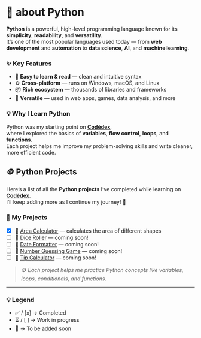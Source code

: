 #  🐍 about Python

**Python** is a powerful, high-level programming language known for its **simplicity**, **readability**, and **versatility**.  
It’s one of the most popular languages used today — from **web development** and **automation** to **data science**, **AI**, and **machine learning**.

### ✨ Key Features
- 🧠 **Easy to learn & read** — clean and intuitive syntax  
- ⚙️ **Cross-platform** — runs on Windows, macOS, and Linux  
- 📦 **Rich ecosystem** — thousands of libraries and frameworks  
- 🚀 **Versatile** — used in web apps, games, data analysis, and more  

### 💡 Why I Learn Python
Python was my starting point on [**Codédex**](https://www.codedex.io),  
where I explored the basics of **variables**, **flow control**, **loops**, and **functions**.  
Each project helps me improve my problem-solving skills and write cleaner, more efficient code.

## 🪙 Python Projects

Here’s a list of all the **Python projects** I’ve completed while learning on [**Codédex**](https://www.codedex.io).  
I’ll keep adding more as I continue my journey! 🚀

### 📂 My Projects
- [x] 🧮 [Area Calculator](area_calculator.py) — calculates the area of different shapes  
- [ ] 🎲 [Dice Roller](dice_roller.py) — coming soon!  
- [ ] 📅 [Date Formatter](date_formatter.py) — coming soon!  
- [ ] 🔢 [Number Guessing Game](number_guess.py) — coming soon!  
- [ ] 🧾 [Tip Calculator](tip_calculator.py) — coming soon!  

> 🪙 *Each project helps me practice Python concepts like variables, loops, conditionals, and functions.*

---

### 💡 Legend
- ✅ / [x] → Completed  
- ⏳ / [ ] → Work in progress  
- 🚀 → To be added soon

